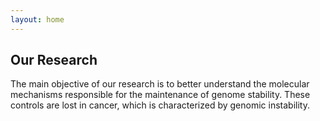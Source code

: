 ```yaml
---
layout: home
---
```


<h2>Our Research</h2> 
The main objective of our research is to better understand the molecular mechanisms responsible for the maintenance of genome stability. These controls are lost in cancer, which is characterized by genomic instability.